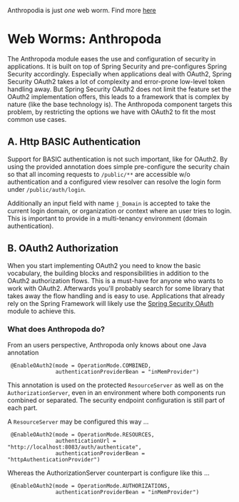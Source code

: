 Anthropodia is just _one_ web worm. Find more [here](../README)

# Web Worms: Anthropoda

 The Anthropoda module eases the use and configuration of security in applications. It is built on top of Spring Security and pre-configures
 Spring Security accordingly. Especially when applications deal with OAuth2, Spring Security OAuth2 takes a lot of complexity and error-prone
 low-level token handling away. But Spring Security OAuth2 does not limit the feature set the OAuth2 implementation offers, this leads to a
 framework that is complex by nature (like the base technology is). The Anthropoda component targets this problem, by restricting the options
 we have with OAuth2 to fit the most common use cases.

## A. Http BASIC Authentication

 Support for BASIC authentication is not such important, like for OAuth2. By using the provided annotation does simple pre-configure the
 security chain so that all incoming requests to `/public/**` are accessible w/o authentication and a configured view resolver can resolve
 the login form under `/public/auth/login`.

 Additionally an input field with name `j_Domain` is accepted to take the current login domain, or organization or context where an user
 tries to login. This is important to provide in a multi-tenancy environment (domain authentication).

## B. OAuth2 Authorization

 When you start implementing OAuth2 you need to know the basic vocabulary, the building blocks and responsibilities in addition to the
 OAuth2 authorization flows. This is a must-have for anyone who wants to work with OAuth2. Afterwards you'll probably search for some
 library that takes away the flow handling and is easy to use. Applications that already rely on the Spring Framework will likely use the
 [Spring Security OAuth](http://projects.spring.io/spring-security-oauth/) module to achieve this.

### What does Anthropoda do?

 From an users perspective, Anthropoda only knows about one Java annotation

````
 @EnableOAuth2(mode = OperationMode.COMBINED,
               authenticationProviderBean = "inMemProvider")
````

 This annotation is used on the protected `ResourceServer` as well as on the `AuthorizationServer`, even in an environment where both
 components run combined or separated. The security endpoint configuration is still part of each part.

 A `ResourceServer` may be configured this way ...

````
 @EnableOAuth2(mode = OperationMode.RESOURCES,
               authenticationUrl = "http://localhost:8083/auth/authenticate",
               authenticationProviderBean = "httpAuthenticationProvider")
````

 Whereas the AuthorizationServer counterpart is configure like this ...

````
 @EnableOAuth2(mode = OperationMode.AUTHORIZATIONS,
               authenticationProviderBean = "inMemProvider")
````
